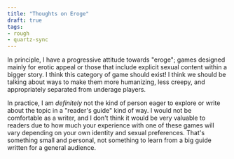 ```yaml
---
title: "Thoughts on Eroge"
draft: true
tags:
- rough 
- quartz-sync
---
```


In principle, I have a progressive attitude towards "eroge"; games designed mainly for erotic appeal or those that include explicit sexual content within a bigger story. I think this category of game should exist! I think we should be talking about ways to make them more humanizing, less creepy, and appropriately separated from underage players.

In practice, I am *definitely* not the kind of person eager to explore or write about the topic in a "reader's guide" kind of way. I would not be comfortable as a writer, and I don't think it would be very valuable to readers due to how much your experience with one of these games will vary depending on your own identity and sexual preferences. That's something small and personal, not something to learn from a big guide written for a general audience.